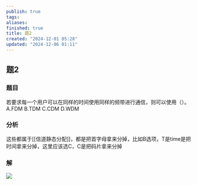 ```yaml
---
publish: true
tags: 
aliases: 
finished: true
title: 题2
created: "2024-12-01 05:28"
updated: "2024-12-06 01:11"
---
```

## 题2
### 题目
若要求每一个用户可以在同样的时间使用同样的频带进行通信，则可以使用（）。
A.FDM
B.TDM
C.CDM
D.WDM
### 分析
这些都属于[[信道静态分配]]，都是把首字母拿来分掉，比如B选项，T是time是把时间拿来分掉，这里应该选C，C是把码片拿来分掉
### 解
![](https://img.hwenyi.live/202412011236067.webp)
